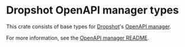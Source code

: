 # Dropshot OpenAPI manager types

This crate consists of base types for [Dropshot](https://docs.rs/dropshot)'s [OpenAPI manager](https://crates.io/crates/openapi-manager).

For more information, see the [OpenAPI manager README](https://github.com/oxidecomputer/dropshot/tree/main/openapi-manager).
